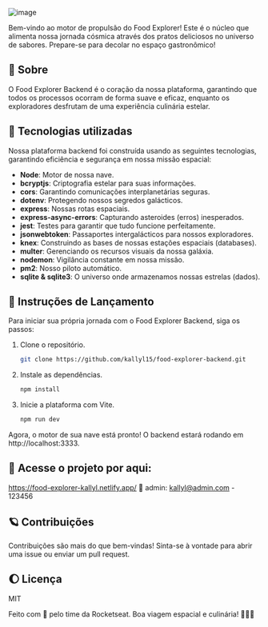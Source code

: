 ![image](https://github.com/kallyl15/food-explorer-backend/assets/48924767/0eba515f-b07f-4612-a12c-45b3ecd42f59)

Bem-vindo ao motor de propulsão do Food Explorer! Este é o núcleo que alimenta nossa jornada cósmica através dos pratos deliciosos no universo de sabores. Prepare-se para decolar no espaço gastronômico!

## 🌌 Sobre

O Food Explorer Backend é o coração da nossa plataforma, garantindo que todos os processos ocorram de forma suave e eficaz, enquanto os exploradores desfrutam de uma experiência culinária estelar.

## 🌟 Tecnologias utilizadas

Nossa plataforma backend foi construída usando as seguintes tecnologias, garantindo eficiência e segurança em nossa missão espacial:

- **Node**: Motor de nossa nave.
- **bcryptjs**: Criptografia estelar para suas informações.
- **cors**: Garantindo comunicações interplanetárias seguras.
- **dotenv**: Protegendo nossos segredos galácticos.
- **express**: Nossas rotas espaciais.
- **express-async-errors**: Capturando asteroides (erros) inesperados.
- **jest**: Testes para garantir que tudo funcione perfeitamente.
- **jsonwebtoken**: Passaportes intergalácticos para nossos exploradores.
- **knex**: Construindo as bases de nossas estações espaciais (databases).
- **multer**: Gerenciando os recursos visuais da nossa galáxia.
- **nodemon**: Vigilância constante em nossa missão.
- **pm2**: Nosso piloto automático.
- **sqlite & sqlite3**: O universo onde armazenamos nossas estrelas (dados).

## 🌠 Instruções de Lançamento

Para iniciar sua própria jornada com o Food Explorer Backend, siga os passos:

1. Clone o repositório.
   
   ```bash
   git clone https://github.com/kallyl15/food-explorer-backend.git
   
2. Instale as dependências.
    ```bash
    npm install

3. Inicie a plataforma com Vite.
   ```bash
   npm run dev

Agora, o motor de sua nave está pronto! O backend estará rodando em http://localhost:3333.

## 🌟 Acesse o projeto por aqui:
https://food-explorer-kallyl.netlify.app/
🔑 admin: kallyl@admin.com - 123456

## 🪐 Contribuições
Contribuições são mais do que bem-vindas! Sinta-se à vontade para abrir uma issue ou enviar um pull request.

## 🌔 Licença
MIT

Feito com 💙 pelo time da Rocketseat. Boa viagem espacial e culinária! 🚀🍔🌌
